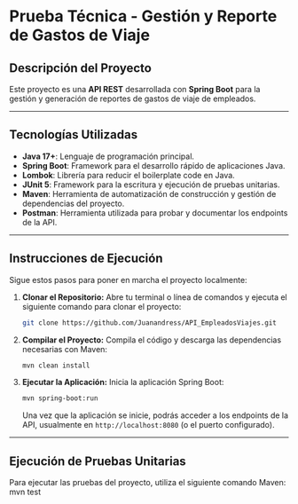 # Prueba Técnica - Gestión y Reporte de Gastos de Viaje

## Descripción del Proyecto

Este proyecto es una **API REST** desarrollada con **Spring Boot** para la gestión y generación de reportes de gastos de viaje de empleados.

---

## Tecnologías Utilizadas

* **Java 17+**: Lenguaje de programación principal.
* **Spring Boot**: Framework para el desarrollo rápido de aplicaciones Java.
* **Lombok**: Librería para reducir el boilerplate code en Java.
* **JUnit 5**: Framework para la escritura y ejecución de pruebas unitarias.
* **Maven**: Herramienta de automatización de construcción y gestión de dependencias del proyecto.
* **Postman**: Herramienta utilizada para probar y documentar los endpoints de la API.

---

## Instrucciones de Ejecución

Sigue estos pasos para poner en marcha el proyecto localmente:

1.  **Clonar el Repositorio:**
    Abre tu terminal o línea de comandos y ejecuta el siguiente comando para clonar el proyecto:
    ```bash
    git clone https://github.com/Juanandress/API_EmpleadosViajes.git
    ```

2.  **Compilar el Proyecto:**
    Compila el código y descarga las dependencias necesarias con Maven:
    ```bash
    mvn clean install
    ```

3.  **Ejecutar la Aplicación:**
    Inicia la aplicación Spring Boot:
    ```bash
    mvn spring-boot:run
    ```
    Una vez que la aplicación se inicie, podrás acceder a los endpoints de la API, usualmente en `http://localhost:8080` (o el puerto configurado).

---

## Ejecución de Pruebas Unitarias

Para ejecutar las pruebas  del proyecto, utiliza el siguiente comando Maven:
mvn test